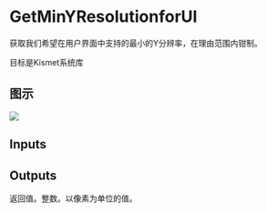 # GetMinYResolutionforUI

获取我们希望在用户界面中支持的最小的Y分辨率，在理由范围内钳制。

目标是Kismet系统库

## 图示

![]($-20221218-20363276.png)

## Inputs

## Outputs

返回值。整数。以像素为单位的值。
